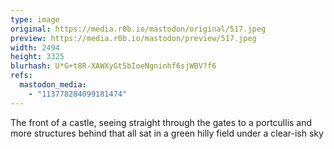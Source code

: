 ```yaml
---
type: image
original: https://media.r0b.io/mastodon/original/517.jpeg
preview: https://media.r0b.io/mastodon/preview/517.jpeg
width: 2494
height: 3325
blurhash: U*G+t8R-XAWXyGt5bIoeNgninhf6sjWBV?f6
refs:
  mastodon_media:
    - "113778284099181474"
---
```


The front of a castle, seeing straight through the gates to a portcullis and more structures behind that all sat in a green hilly field under a clear-ish sky 
